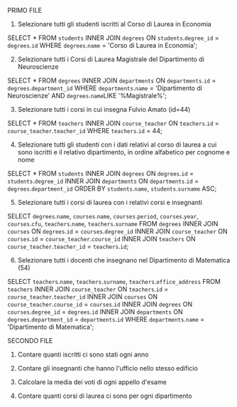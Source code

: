 PRIMO FILE

1. Selezionare tutti gli studenti iscritti al Corso di Laurea in Economia

SELECT * FROM `students` INNER JOIN `degrees` ON `students`.`degree_id` = `degrees`.`id` WHERE `degrees`.`name` = 'Corso di Laurea in Economia';

2. Selezionare tutti i Corsi di Laurea Magistrale del Dipartimento di Neuroscienze

SELECT * FROM `degrees` INNER JOIN `departments` ON `departments`.`id` = `degrees`.`department_id` WHERE `departments`.`name` = 'Dipartimento di Neuroscienze' AND `degrees`.`name`LIKE '%Magistrale%';

3. Selezionare tutti i corsi in cui insegna Fulvio Amato (id=44)

SELECT * FROM `teachers` INNER JOIN `course_teacher` ON `teachers`.`id` = `course_teacher`.`teacher_id` WHERE `teachers`.`id` = 44;

4. Selezionare tutti gli studenti con i dati relativi al corso di laurea a cui sono iscritti e il relativo dipartimento, in ordine alfabetico per cognome e nome

SELECT * FROM `students` INNER JOIN `degrees` ON `degrees`.`id` = `students`.`degree_id` INNER JOIN `departments` ON `departments`.`id` = `degrees`.`department_id` ORDER BY `students`.`name`, `students`.`surname` ASC;

5. Selezionare tutti i corsi di laurea con i relativi corsi e insegnanti

SELECT
    `degrees`.`name`,
    `courses`.`name`,
    `courses`.`period`,
    `courses`.`year`,
    `courses`.`cfu`,
    `teachers`.`name`,
    `teachers`.`surname`
FROM `degrees`
    INNER JOIN `courses` ON `degrees`.`id` = `courses`.`degree_id`
    INNER JOIN `course_teacher` ON `courses`.`id` = `course_teacher`.`course_id`
    INNER JOIN `teachers` ON `course_teacher`.`teacher_id` = `teachers`.`id`;

6. Selezionare tutti i docenti che insegnano nel Dipartimento di Matematica (54)

SELECT `teachers`.`name`, `teachers`.`surname`, `teachers`.`office_address` 
FROM `teachers` 
INNER JOIN `course_teacher` ON `teachers`.`id` = `course_teacher`.`teacher_id` 
INNER JOIN `courses` ON `course_teacher`.`course_id` = `courses`.`id` 
INNER JOIN `degrees` ON `courses`.`degree_id` = `degrees`.`id` 
INNER JOIN `departments` ON `degrees`.`department_id` = `departments`.`id` 
WHERE `departments`.`name` = 'Dipartimento di Matematica';



SECONDO FILE

1. Contare quanti iscritti ci sono stati ogni anno


2. Contare gli insegnanti che hanno l'ufficio nello stesso edificio


3. Calcolare la media dei voti di ogni appello d'esame


4. Contare quanti corsi di laurea ci sono per ogni dipartimento